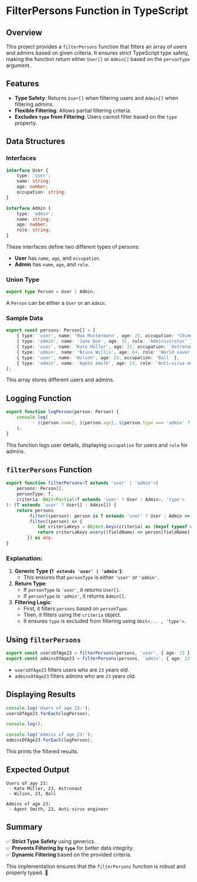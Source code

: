 # FilterPersons Function in TypeScript

## Overview
This project provides a `filterPersons` function that filters an array of users and admins based on given criteria. It ensures strict TypeScript type safety, making the function return either `User[]` or `Admin[]` based on the `personType` argument.

## Features
- **Type Safety**: Returns `User[]` when filtering users and `Admin[]` when filtering admins.
- **Flexible Filtering**: Allows partial filtering criteria.
- **Excludes `type` from Filtering**: Users cannot filter based on the `type` property.

## Data Structures
### Interfaces
```typescript
interface User {
    type: 'user';
    name: string;
    age: number;
    occupation: string;
}

interface Admin {
    type: 'admin';
    name: string;
    age: number;
    role: string;
}
```
These interfaces define two different types of persons:
- **User** has `name`, `age`, and `occupation`.
- **Admin** has `name`, `age`, and `role`.

### Union Type
```typescript
export type Person = User | Admin;
```
A `Person` can be either a `User` or an `Admin`.

### Sample Data
```typescript
export const persons: Person[] = [
    { type: 'user', name: 'Max Mustermann', age: 25, occupation: 'Chimney sweep' },
    { type: 'admin', name: 'Jane Doe', age: 32, role: 'Administrator' },
    { type: 'user', name: 'Kate Müller', age: 23, occupation: 'Astronaut' },
    { type: 'admin', name: 'Bruce Willis', age: 64, role: 'World saver' },
    { type: 'user', name: 'Wilson', age: 23, occupation: 'Ball' },
    { type: 'admin', name: 'Agent Smith', age: 23, role: 'Anti-virus engineer' }
];
```
This array stores different users and admins.

## Logging Function
```typescript
export function logPerson(person: Person) {
    console.log(
        ` - ${person.name}, ${person.age}, ${person.type === 'admin' ? person.role : person.occupation}`
    );
}
```
This function logs user details, displaying `occupation` for users and `role` for admins.

## `filterPersons` Function
```typescript
export function filterPersons<T extends 'user' | 'admin'>(
    persons: Person[],
    personType: T,
    criteria: Omit<Partial<T extends 'user' ? User : Admin>, 'type'>
): (T extends 'user' ? User[] : Admin[]) {
    return persons
        .filter((person): person is T extends 'user' ? User : Admin => person.type === personType)
        .filter((person) => {
            let criteriaKeys = Object.keys(criteria) as (keyof typeof criteria)[];
            return criteriaKeys.every((fieldName) => person[fieldName] === criteria[fieldName]);
        }) as any;
}
```
### Explanation:
1. **Generic Type (`T extends 'user' | 'admin'`)**:
   - This ensures that `personType` is either `'user'` or `'admin'`.
2. **Return Type**:
   - If `personType` is `'user'`, it returns `User[]`.
   - If `personType` is `'admin'`, it returns `Admin[]`.
3. **Filtering Logic**:
   - First, it filters `persons` based on `personType`.
   - Then, it filters using the `criteria` object.
   - It ensures `type` is excluded from filtering using `Omit<... , 'type'>`.

## Using `filterPersons`
```typescript
export const usersOfAge23 = filterPersons(persons, 'user', { age: 23 });
export const adminsOfAge23 = filterPersons(persons, 'admin', { age: 23 });
```
- `usersOfAge23` filters users who are `23` years old.
- `adminsOfAge23` filters admins who are `23` years old.

## Displaying Results
```typescript
console.log('Users of age 23:');
usersOfAge23.forEach(logPerson);

console.log();

console.log('Admins of age 23:');
adminsOfAge23.forEach(logPerson);
```
This prints the filtered results.

## Expected Output
```
Users of age 23:
 - Kate Müller, 23, Astronaut
 - Wilson, 23, Ball

Admins of age 23:
 - Agent Smith, 23, Anti-virus engineer
```

## Summary
✅ **Strict Type Safety** using generics.  
✅ **Prevents Filtering by `type`** for better data integrity.  
✅ **Dynamic Filtering** based on the provided criteria.  

This implementation ensures that the `filterPersons` function is robust and properly typed. 🚀

